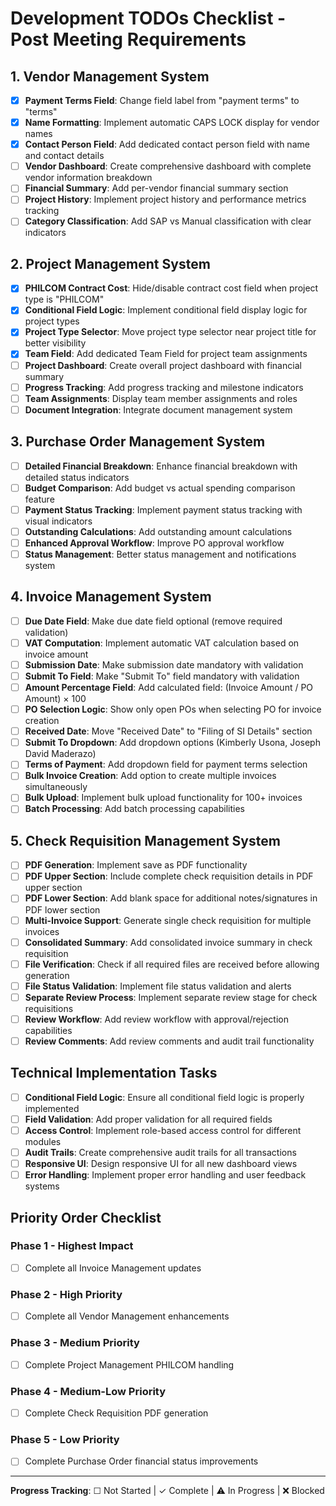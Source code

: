 # Development TODOs Checklist - Post Meeting Requirements

## 1. Vendor Management System
- [x] **Payment Terms Field**: Change field label from "payment terms" to "terms"
- [x] **Name Formatting**: Implement automatic CAPS LOCK display for vendor names
- [x] **Contact Person Field**: Add dedicated contact person field with name and contact details
- [ ] **Vendor Dashboard**: Create comprehensive dashboard with complete vendor information breakdown
- [ ] **Financial Summary**: Add per-vendor financial summary section
- [ ] **Project History**: Implement project history and performance metrics tracking
- [ ] **Category Classification**: Add SAP vs Manual classification with clear indicators

## 2. Project Management System
- [x] **PHILCOM Contract Cost**: Hide/disable contract cost field when project type is "PHILCOM"
- [x] **Conditional Field Logic**: Implement conditional field display logic for project types
- [x] **Project Type Selector**: Move project type selector near project title for better visibility
- [x] **Team Field**: Add dedicated Team Field for project team assignments
- [ ] **Project Dashboard**: Create overall project dashboard with financial summary
- [ ] **Progress Tracking**: Add progress tracking and milestone indicators
- [ ] **Team Assignments**: Display team member assignments and roles
- [ ] **Document Integration**: Integrate document management system

## 3. Purchase Order Management System
- [ ] **Detailed Financial Breakdown**: Enhance financial breakdown with detailed status indicators
- [ ] **Budget Comparison**: Add budget vs actual spending comparison feature
- [ ] **Payment Status Tracking**: Implement payment status tracking with visual indicators
- [ ] **Outstanding Calculations**: Add outstanding amount calculations
- [ ] **Enhanced Approval Workflow**: Improve PO approval workflow
- [ ] **Status Management**: Better status management and notifications system

## 4. Invoice Management System
- [ ] **Due Date Field**: Make due date field optional (remove required validation)
- [ ] **VAT Computation**: Implement automatic VAT calculation based on invoice amount
- [ ] **Submission Date**: Make submission date mandatory with validation
- [ ] **Submit To Field**: Make "Submit To" field mandatory with validation
- [ ] **Amount Percentage Field**: Add calculated field: (Invoice Amount / PO Amount) × 100
- [ ] **PO Selection Logic**: Show only open POs when selecting PO for invoice creation
- [ ] **Received Date**: Move "Received Date" to "Filing of SI Details" section
- [ ] **Submit To Dropdown**: Add dropdown options (Kimberly Usona, Joseph David Maderazo)
- [ ] **Terms of Payment**: Add dropdown field for payment terms selection
- [ ] **Bulk Invoice Creation**: Add option to create multiple invoices simultaneously
- [ ] **Bulk Upload**: Implement bulk upload functionality for 100+ invoices
- [ ] **Batch Processing**: Add batch processing capabilities

## 5. Check Requisition Management System
- [ ] **PDF Generation**: Implement save as PDF functionality
- [ ] **PDF Upper Section**: Include complete check requisition details in PDF upper section
- [ ] **PDF Lower Section**: Add blank space for additional notes/signatures in PDF lower section
- [ ] **Multi-Invoice Support**: Generate single check requisition for multiple invoices
- [ ] **Consolidated Summary**: Add consolidated invoice summary in check requisition
- [ ] **File Verification**: Check if all required files are received before allowing generation
- [ ] **File Status Validation**: Implement file status validation and alerts
- [ ] **Separate Review Process**: Implement separate review stage for check requisitions
- [ ] **Review Workflow**: Add review workflow with approval/rejection capabilities
- [ ] **Review Comments**: Add review comments and audit trail functionality

## Technical Implementation Tasks
- [ ] **Conditional Field Logic**: Ensure all conditional field logic is properly implemented
- [ ] **Field Validation**: Add proper validation for all required fields
- [ ] **Access Control**: Implement role-based access control for different modules
- [ ] **Audit Trails**: Create comprehensive audit trails for all transactions
- [ ] **Responsive UI**: Design responsive UI for all new dashboard views
- [ ] **Error Handling**: Implement proper error handling and user feedback systems

## Priority Order Checklist
### Phase 1 - Highest Impact
- [ ] Complete all Invoice Management updates

### Phase 2 - High Priority
- [ ] Complete all Vendor Management enhancements

### Phase 3 - Medium Priority
- [ ] Complete Project Management PHILCOM handling

### Phase 4 - Medium-Low Priority
- [ ] Complete Check Requisition PDF generation

### Phase 5 - Low Priority
- [ ] Complete Purchase Order financial status improvements

---

**Progress Tracking**: ☐ Not Started | ✓ Complete | ⚠️ In Progress | ❌ Blocked
